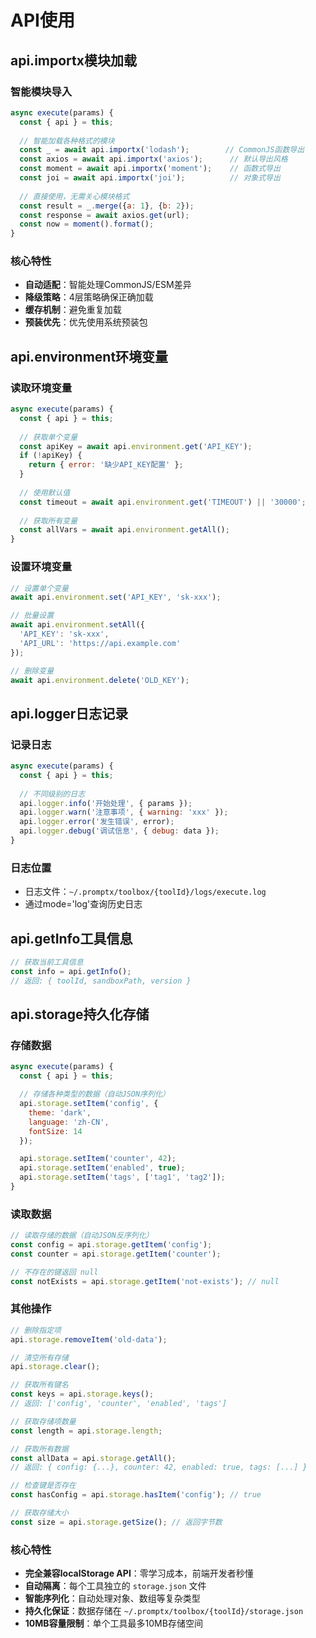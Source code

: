 # API使用

<knowledge>

## api.importx模块加载

### 智能模块导入
```javascript
async execute(params) {
  const { api } = this;
  
  // 智能加载各种格式的模块
  const _ = await api.importx('lodash');        // CommonJS函数导出
  const axios = await api.importx('axios');      // 默认导出风格
  const moment = await api.importx('moment');    // 函数式导出
  const joi = await api.importx('joi');          // 对象式导出
  
  // 直接使用，无需关心模块格式
  const result = _.merge({a: 1}, {b: 2});
  const response = await axios.get(url);
  const now = moment().format();
}
```

### 核心特性
- **自动适配**：智能处理CommonJS/ESM差异
- **降级策略**：4层策略确保正确加载
- **缓存机制**：避免重复加载
- **预装优先**：优先使用系统预装包

## api.environment环境变量

### 读取环境变量
```javascript
async execute(params) {
  const { api } = this;
  
  // 获取单个变量
  const apiKey = await api.environment.get('API_KEY');
  if (!apiKey) {
    return { error: '缺少API_KEY配置' };
  }
  
  // 使用默认值
  const timeout = await api.environment.get('TIMEOUT') || '30000';
  
  // 获取所有变量
  const allVars = await api.environment.getAll();
}
```

### 设置环境变量
```javascript
// 设置单个变量
await api.environment.set('API_KEY', 'sk-xxx');

// 批量设置
await api.environment.setAll({
  'API_KEY': 'sk-xxx',
  'API_URL': 'https://api.example.com'
});

// 删除变量
await api.environment.delete('OLD_KEY');
```

## api.logger日志记录

### 记录日志
```javascript
async execute(params) {
  const { api } = this;
  
  // 不同级别的日志
  api.logger.info('开始处理', { params });
  api.logger.warn('注意事项', { warning: 'xxx' });
  api.logger.error('发生错误', error);
  api.logger.debug('调试信息', { debug: data });
}
```

### 日志位置
- 日志文件：`~/.promptx/toolbox/{toolId}/logs/execute.log`
- 通过mode='log'查询历史日志

## api.getInfo工具信息

```javascript
// 获取当前工具信息
const info = api.getInfo();
// 返回: { toolId, sandboxPath, version }
```

## api.storage持久化存储

### 存储数据
```javascript
async execute(params) {
  const { api } = this;

  // 存储各种类型的数据（自动JSON序列化）
  api.storage.setItem('config', {
    theme: 'dark',
    language: 'zh-CN',
    fontSize: 14
  });

  api.storage.setItem('counter', 42);
  api.storage.setItem('enabled', true);
  api.storage.setItem('tags', ['tag1', 'tag2']);
}
```

### 读取数据
```javascript
// 读取存储的数据（自动JSON反序列化）
const config = api.storage.getItem('config');
const counter = api.storage.getItem('counter');

// 不存在的键返回 null
const notExists = api.storage.getItem('not-exists'); // null
```

### 其他操作
```javascript
// 删除指定项
api.storage.removeItem('old-data');

// 清空所有存储
api.storage.clear();

// 获取所有键名
const keys = api.storage.keys();
// 返回: ['config', 'counter', 'enabled', 'tags']

// 获取存储项数量
const length = api.storage.length;

// 获取所有数据
const allData = api.storage.getAll();
// 返回: { config: {...}, counter: 42, enabled: true, tags: [...] }

// 检查键是否存在
const hasConfig = api.storage.hasItem('config'); // true

// 获取存储大小
const size = api.storage.getSize(); // 返回字节数
```

### 核心特性
- **完全兼容localStorage API**：零学习成本，前端开发者秒懂
- **自动隔离**：每个工具独立的 `storage.json` 文件
- **智能序列化**：自动处理对象、数组等复杂类型
- **持久化保证**：数据存储在 `~/.promptx/toolbox/{toolId}/storage.json`
- **10MB容量限制**：单个工具最多10MB存储空间

</knowledge>